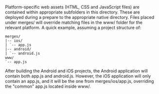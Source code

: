 Platform-specific web assets (HTML, CSS and JavaScript files) are contained within appropriate subfolders in this directory. These are deployed during a prepare to the appropriate native directory. Files placed under merges/ will override matching files in the www/ folder for the relevant platform. A quick example, assuming a project structure of:

```
merges/
|-- ios/
| `-- app.js
|-- android/
| `-- android.js
www/
`-- app.js
```

After building the Android and iOS projects, the Android application will contain both app.js and android.js. However, the iOS application will only contain an app.js, and it will be the one from merges/ios/app.js, overriding the "common" app.js located inside www/.
